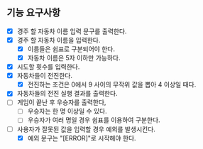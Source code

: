 ## 기능 요구사항

- [X] 경주 할 자동차 이름 입력 문구를 출력한다.
- [X] 경주 할 자동차 이름을 입력한다.
  - [X] 이름들은 쉼표로 구분되어야 한다.
  - [X] 자동차 이름은 5자 이하만 가능하다.
- [X] 시도할 횟수를 입력한다.
- [X] 자동차들이 전진한다.
  - [X] 전진하는 조건은 0에서 9 사이의 무작위 값을 뽑아 4 이상일 때다.
- [X] 자동차들의 전진 실행 결과를 출력한다.
- [ ] 게임이 끝난 후 우승자를 출력한다,
  - [ ] 우승자는 한 명 이상일 수 있다.
  - [ ] 우승자가 여러 명일 경우 쉼표를 이용하여 구분한다.
- [ ] 사용자가 잘못된 값을 입력할 경우 예외를 발생시킨다.
  - [X] 예외 문구는 "[ERROR]"로 시작해야 한다.